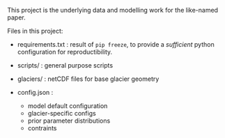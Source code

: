 This project is the underlying data and modelling work for the like-named paper.

Files in this project:

- requirements.txt : result of `pip freeze`, to provide a *sufficient* python configuration for reproductibility.

- scripts/ : general purpose scripts

- glaciers/ : netCDF files for base glacier geometry

- config.json : 
    + model default configuration 
    + glacier-specific configs
    + prior parameter distributions
    + contraints
